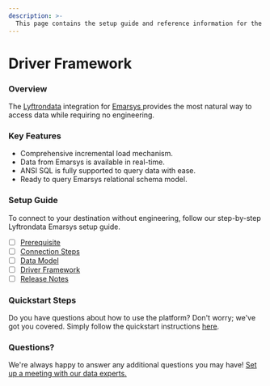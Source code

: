 ```yaml
---
description: >-
  This page contains the setup guide and reference information for the Emarsys source connector.
---
```


# Driver Framework

### Overview

The [Lyftrondata](https://www.lyftrondata.com/) integration for [Emarsys](https://www.lyftrondata.com/integration/emarsys/)[ ](https://www.lyftrondata.com/integration/emarsys/)provides the most natural way to access data while requiring no engineering.

### Key Features

* Comprehensive incremental load mechanism.
* Data from Emarsys is available in real-time.&#x20;
* ANSI SQL is fully supported to query data with ease.
* Ready to query Emarsys relational schema model.

### Setup Guide

To connect to your destination without engineering, follow our step-by-step Lyftrondata Emarsys setup guide.

* [ ] [Prerequisite](../../marketing-analytics/emarsys/prerequisite.md)
* [ ] [Connection Steps](../../marketing-analytics/emarsys/connection-steps.md)
* [ ] [Data Model](../../marketing-analytics/emarsys/data-model/)
* [ ] [Driver Framework](../../marketing-analytics/emarsys/driver-framework/)
* [ ] [Release Notes](../../marketing-analytics/emarsys/release-notes.md)

### Quickstart Steps

Do you have questions about how to use the platform? Don't worry; we've got you covered. Simply follow the quickstart instructions [here](../../../quickstart-steps.md).

### Questions? <a href="#questions" id="questions"></a>

We're always happy to answer any additional questions you may have! [Set up a meeting with our data experts.](https://www.lyftrondata.com/book-a-meeting/)


